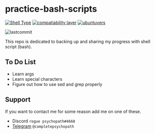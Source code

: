 
# practice-bash-scripts
[![Shell Type](https://img.shields.io/badge/shell-ZSH-informational)](https://zsh.org/)
[![compatiability layer](https://img.shields.io/badge/compatiability_layer-WSL-informational)](https://learn.microsoft.com/en-us/windows/wsl/install)
[![ubuntuvers](https://img.shields.io/badge/ubuntu_version-22.04.1-informational)](https://ubuntu.com/desktop)

![lastcommit](https://img.shields.io/github/last-commit/completepsychopath/practice-bash-scripts)

This repo is dedicated to backing up and sharing my progress with shell script (bash).



## To Do List

- Learn args
- Learn special characters
- Figure out how to use sed and grep properly




## Support

If you want to contact me for some reason add me on one of these.
- Discord `rogue psychopath#4668`
- [Telegram](https://t.me/completepsychopath) `@completepsychopath`
